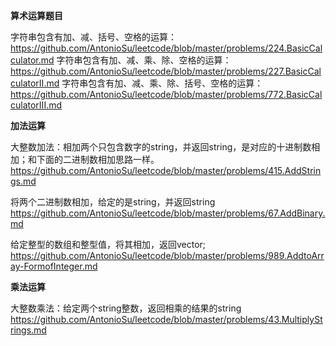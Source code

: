 **算术运算题目**

字符串包含有加、减、括号、空格的运算： https://github.com/AntonioSu/leetcode/blob/master/problems/224.BasicCalculator.md
字符串包含有加、减、乘、除、空格的运算：https://github.com/AntonioSu/leetcode/blob/master/problems/227.BasicCalculatorII.md 
字符串包含有加、减、乘、除、括号、空格的运算： https://github.com/AntonioSu/leetcode/blob/master/problems/772.BasicCalculatorIII.md



**加法运算**

大整数加法：相加两个只包含数字的string，并返回string，是对应的十进制数相加；和下面的二进制数相加思路一样。
https://github.com/AntonioSu/leetcode/blob/master/problems/415.AddStrings.md

将两个二进制数相加，给定的是string，并返回string
https://github.com/AntonioSu/leetcode/blob/master/problems/67.AddBinary.md

给定整型的数组和整型值，将其相加，返回vector;
https://github.com/AntonioSu/leetcode/blob/master/problems/989.AddtoArray-FormofInteger.md



**乘法运算**

大整数乘法：给定两个string整数，返回相乘的结果的string
https://github.com/AntonioSu/leetcode/blob/master/problems/43.MultiplyStrings.md